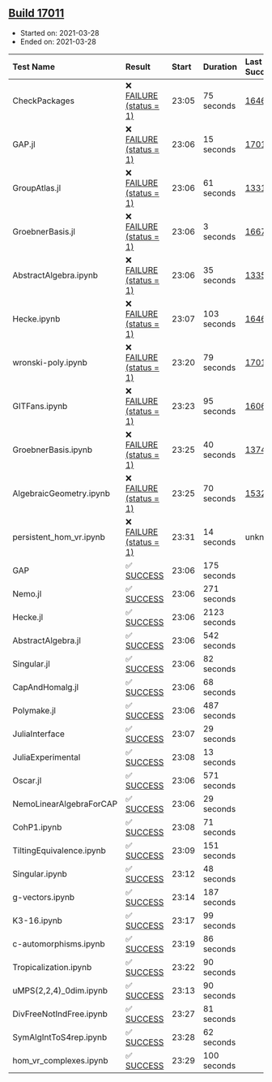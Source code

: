 ## [Build 17011](https://oscarci.mathematik.uni-kl.de/job/oscar/17011/)

* Started on: 2021-03-28
* Ended on: 2021-03-28

| Test Name    | Result | Start | Duration | Last Success | First Failure |
|:-------------|:-------|:------|:---------|:-------------|:--------------|
| CheckPackages | ❌ [FAILURE (status = 1)](https://oscarci.mathematik.uni-kl.de/job/oscar/17011/artifact/logs/build-17011/CheckPackages.log) | 23:05 | 75 seconds | [16463](https://oscarci.mathematik.uni-kl.de/job/oscar/16463/) | [16464](https://oscarci.mathematik.uni-kl.de/job/oscar/16464/) |
| GAP.jl | ❌ [FAILURE (status = 1)](https://oscarci.mathematik.uni-kl.de/job/oscar/17011/artifact/logs/build-17011/GAP.jl.log) | 23:06 | 15 seconds | [17010](https://oscarci.mathematik.uni-kl.de/job/oscar/17010/) | [17011](https://oscarci.mathematik.uni-kl.de/job/oscar/17011/) |
| GroupAtlas.jl | ❌ [FAILURE (status = 1)](https://oscarci.mathematik.uni-kl.de/job/oscar/17011/artifact/logs/build-17011/GroupAtlas.jl.log) | 23:06 | 61 seconds | [13311](https://oscarci.mathematik.uni-kl.de/job/oscar/13311/) | [13312](https://oscarci.mathematik.uni-kl.de/job/oscar/13312/) |
| GroebnerBasis.jl | ❌ [FAILURE (status = 1)](https://oscarci.mathematik.uni-kl.de/job/oscar/17011/artifact/logs/build-17011/GroebnerBasis.jl.log) | 23:06 | 3 seconds | [16676](https://oscarci.mathematik.uni-kl.de/job/oscar/16676/) | [16677](https://oscarci.mathematik.uni-kl.de/job/oscar/16677/) |
| AbstractAlgebra.ipynb | ❌ [FAILURE (status = 1)](https://oscarci.mathematik.uni-kl.de/job/oscar/17011/artifact/logs/build-17011/AbstractAlgebra.ipynb.log) | 23:06 | 35 seconds | [13355](https://oscarci.mathematik.uni-kl.de/job/oscar/13355/) | [13356](https://oscarci.mathematik.uni-kl.de/job/oscar/13356/) |
| Hecke.ipynb | ❌ [FAILURE (status = 1)](https://oscarci.mathematik.uni-kl.de/job/oscar/17011/artifact/logs/build-17011/Hecke.ipynb.log) | 23:07 | 103 seconds | [16463](https://oscarci.mathematik.uni-kl.de/job/oscar/16463/) | [16464](https://oscarci.mathematik.uni-kl.de/job/oscar/16464/) |
| wronski-poly.ipynb | ❌ [FAILURE (status = 1)](https://oscarci.mathematik.uni-kl.de/job/oscar/17011/artifact/logs/build-17011/wronski-poly.ipynb.log) | 23:20 | 79 seconds | [17010](https://oscarci.mathematik.uni-kl.de/job/oscar/17010/) | [17011](https://oscarci.mathematik.uni-kl.de/job/oscar/17011/) |
| GITFans.ipynb | ❌ [FAILURE (status = 1)](https://oscarci.mathematik.uni-kl.de/job/oscar/17011/artifact/logs/build-17011/GITFans.ipynb.log) | 23:23 | 95 seconds | [16068](https://oscarci.mathematik.uni-kl.de/job/oscar/16068/) | [16069](https://oscarci.mathematik.uni-kl.de/job/oscar/16069/) |
| GroebnerBasis.ipynb | ❌ [FAILURE (status = 1)](https://oscarci.mathematik.uni-kl.de/job/oscar/17011/artifact/logs/build-17011/GroebnerBasis.ipynb.log) | 23:25 | 40 seconds | [13748](https://oscarci.mathematik.uni-kl.de/job/oscar/13748/) | [13749](https://oscarci.mathematik.uni-kl.de/job/oscar/13749/) |
| AlgebraicGeometry.ipynb | ❌ [FAILURE (status = 1)](https://oscarci.mathematik.uni-kl.de/job/oscar/17011/artifact/logs/build-17011/AlgebraicGeometry.ipynb.log) | 23:25 | 70 seconds | [15322](https://oscarci.mathematik.uni-kl.de/job/oscar/15322/) | [15323](https://oscarci.mathematik.uni-kl.de/job/oscar/15323/) |
| persistent_hom_vr.ipynb | ❌ [FAILURE (status = 1)](https://oscarci.mathematik.uni-kl.de/job/oscar/17011/artifact/logs/build-17011/persistent_hom_vr.ipynb.log) | 23:31 | 14 seconds | unknown | unknown |
| GAP | ✅ [SUCCESS](https://oscarci.mathematik.uni-kl.de/job/oscar/17011/artifact/logs/build-17011/GAP.log) | 23:06 | 175 seconds |  |  |
| Nemo.jl | ✅ [SUCCESS](https://oscarci.mathematik.uni-kl.de/job/oscar/17011/artifact/logs/build-17011/Nemo.jl.log) | 23:06 | 271 seconds |  |  |
| Hecke.jl | ✅ [SUCCESS](https://oscarci.mathematik.uni-kl.de/job/oscar/17011/artifact/logs/build-17011/Hecke.jl.log) | 23:06 | 2123 seconds |  |  |
| AbstractAlgebra.jl | ✅ [SUCCESS](https://oscarci.mathematik.uni-kl.de/job/oscar/17011/artifact/logs/build-17011/AbstractAlgebra.jl.log) | 23:06 | 542 seconds |  |  |
| Singular.jl | ✅ [SUCCESS](https://oscarci.mathematik.uni-kl.de/job/oscar/17011/artifact/logs/build-17011/Singular.jl.log) | 23:06 | 82 seconds |  |  |
| CapAndHomalg.jl | ✅ [SUCCESS](https://oscarci.mathematik.uni-kl.de/job/oscar/17011/artifact/logs/build-17011/CapAndHomalg.jl.log) | 23:06 | 68 seconds |  |  |
| Polymake.jl | ✅ [SUCCESS](https://oscarci.mathematik.uni-kl.de/job/oscar/17011/artifact/logs/build-17011/Polymake.jl.log) | 23:06 | 487 seconds |  |  |
| JuliaInterface | ✅ [SUCCESS](https://oscarci.mathematik.uni-kl.de/job/oscar/17011/artifact/logs/build-17011/JuliaInterface.log) | 23:07 | 29 seconds |  |  |
| JuliaExperimental | ✅ [SUCCESS](https://oscarci.mathematik.uni-kl.de/job/oscar/17011/artifact/logs/build-17011/JuliaExperimental.log) | 23:08 | 13 seconds |  |  |
| Oscar.jl | ✅ [SUCCESS](https://oscarci.mathematik.uni-kl.de/job/oscar/17011/artifact/logs/build-17011/Oscar.jl.log) | 23:06 | 571 seconds |  |  |
| NemoLinearAlgebraForCAP | ✅ [SUCCESS](https://oscarci.mathematik.uni-kl.de/job/oscar/17011/artifact/logs/build-17011/NemoLinearAlgebraForCAP.log) | 23:06 | 29 seconds |  |  |
| CohP1.ipynb | ✅ [SUCCESS](https://oscarci.mathematik.uni-kl.de/job/oscar/17011/artifact/logs/build-17011/CohP1.ipynb.log) | 23:08 | 71 seconds |  |  |
| TiltingEquivalence.ipynb | ✅ [SUCCESS](https://oscarci.mathematik.uni-kl.de/job/oscar/17011/artifact/logs/build-17011/TiltingEquivalence.ipynb.log) | 23:09 | 151 seconds |  |  |
| Singular.ipynb | ✅ [SUCCESS](https://oscarci.mathematik.uni-kl.de/job/oscar/17011/artifact/logs/build-17011/Singular.ipynb.log) | 23:12 | 48 seconds |  |  |
| g-vectors.ipynb | ✅ [SUCCESS](https://oscarci.mathematik.uni-kl.de/job/oscar/17011/artifact/logs/build-17011/g-vectors.ipynb.log) | 23:14 | 187 seconds |  |  |
| K3-16.ipynb | ✅ [SUCCESS](https://oscarci.mathematik.uni-kl.de/job/oscar/17011/artifact/logs/build-17011/K3-16.ipynb.log) | 23:17 | 99 seconds |  |  |
| c-automorphisms.ipynb | ✅ [SUCCESS](https://oscarci.mathematik.uni-kl.de/job/oscar/17011/artifact/logs/build-17011/c-automorphisms.ipynb.log) | 23:19 | 86 seconds |  |  |
| Tropicalization.ipynb | ✅ [SUCCESS](https://oscarci.mathematik.uni-kl.de/job/oscar/17011/artifact/logs/build-17011/Tropicalization.ipynb.log) | 23:22 | 90 seconds |  |  |
| uMPS(2,2,4)_0dim.ipynb | ✅ [SUCCESS](https://oscarci.mathematik.uni-kl.de/job/oscar/17011/artifact/logs/build-17011/uMPS-2-2-4-_0dim.ipynb.log) | 23:13 | 90 seconds |  |  |
| DivFreeNotIndFree.ipynb | ✅ [SUCCESS](https://oscarci.mathematik.uni-kl.de/job/oscar/17011/artifact/logs/build-17011/DivFreeNotIndFree.ipynb.log) | 23:27 | 81 seconds |  |  |
| SymAlgIntToS4rep.ipynb | ✅ [SUCCESS](https://oscarci.mathematik.uni-kl.de/job/oscar/17011/artifact/logs/build-17011/SymAlgIntToS4rep.ipynb.log) | 23:28 | 62 seconds |  |  |
| hom_vr_complexes.ipynb | ✅ [SUCCESS](https://oscarci.mathematik.uni-kl.de/job/oscar/17011/artifact/logs/build-17011/hom_vr_complexes.ipynb.log) | 23:29 | 100 seconds |  |  |
